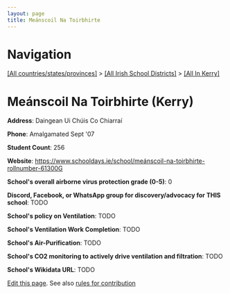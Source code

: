```yaml
---
layout: page
title: Meánscoil Na Toirbhirte
---
```

# Navigation

[[All countries/states/provinces]](../../..) > [[All Irish School Districts]](../..) > [[All In Kerry]](..)

# Meánscoil Na Toirbhirte (Kerry)

**Address**: Daingean Ui Chúis Co Chiarraí

**Phone**: Amalgamated Sept '07

**Student Count**: 256

**Website**: <https://www.schooldays.ie/school/meánscoil-na-toirbhirte-rollnumber-61300G>

**School's overall airborne virus protection grade (0-5)**: 0

**Discord, Facebook, or WhatsApp group for discovery/advocacy for THIS school**: TODO

**School's policy on Ventilation**: TODO

**School's Ventilation Work Completion**: TODO

**School's Air-Purification**: TODO

**School's CO2 monitoring to actively drive ventilation and filtration**: TODO

**School's Wikidata URL**: TODO


[Edit this page](https://github.com/ventilate-schools/Ireland/edit/main/./Kerry/Meánscoil_Na_Toirbhirte.md). See also [rules for contribution](../../../contribution-rules/)